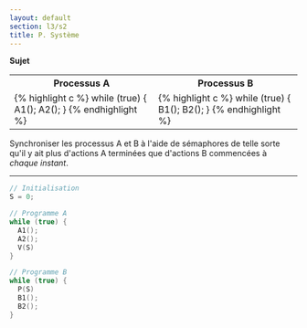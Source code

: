 ```yaml
---
layout: default
section: l3/s2
title: P. Système
---
```


**Sujet**

<table>
  <tr>
    <th>Processus A</th>
    <th>Processus B</th>
  </tr>

  <tr>
    <td>
      {% highlight c %}
while (true) {
  A1();
  A2();
}
{% endhighlight %}
    </td>
    <td>
      {% highlight c %}
while (true) {
  B1();
  B2();
}
{% endhighlight %}
    </td>
  </tr>
</table>

Synchroniser les processus A et B à l'aide de sémaphores de telle sorte qu'il y ait plus d'actions A terminées que d'actions B commencées à *chaque instant*.

-------------------------------------------------------------------------------

~~~c
// Initialisation
S = 0;

// Programme A
while (true) {
  A1();
  A2();
  V(S)
}

// Programme B
while (true) {
  P(S)
  B1();
  B2();
}
~~~
